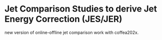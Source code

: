 # Jet Comparison Studies to derive Jet Energy Correction (JES/JER)

new version of online-offline jet comparison work with coffea202x.

